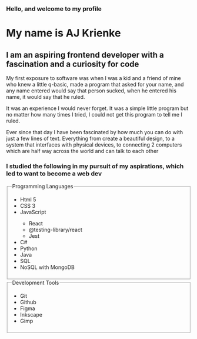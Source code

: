 <h3>Hello, and welcome to my profile</h3>
<h1>My name is AJ Krienke</h1>
<h2>
  I am an aspiring frontend developer with a fascination and a curiosity for
  code
</h2>
<p>
  My first exposure to software was when I was a kid and a friend of mine who
  knew a little q-basic, made a program that asked for your name, and any name
  entered would say that person sucked, when he entered his name, it would say that
  he ruled.
</p>
<p>
  It was an experience I would never forget. It was a simple little program but
  no matter how many times I tried, I could not get this program to tell me I
  ruled.
</p>
<p>
  Ever since that day I have been fascinated by how much you can do with just a
  few lines of text. Everything from create a beautiful design, to a system that
  interfaces with physical devices, to connecting 2 computers which are half way
  across the world and can talk to each other
</p>

<h3>
  I studied the following in my pursuit of my aspirations, which led to want to
  become a web dev
</h3>

<fieldset>
  <legend>Programming Languages</legend>
  <ul>
    <li>Html 5</li>
    <li>CSS 3</li>
    <li>JavaScript</li>
    <ul>
      <li>React</li>
      <li>@testing-library/react</li>
      <li>Jest</li>
    </ul>
    <li>C#</li>
    <li>Python</li>
    <li>Java</li>
    <li>SQL</li>
    <li>NoSQL with MongoDB</li>
  </ul>
</fieldset>

<fieldset>
  <legend>Development Tools</legend>
  <ul>
    <li>Git</li>
    <li>Github</li>
    <li>Figma</li>
    <li>Inkscape</li>
    <li>Gimp</li>
  </ul>
</fieldset>
